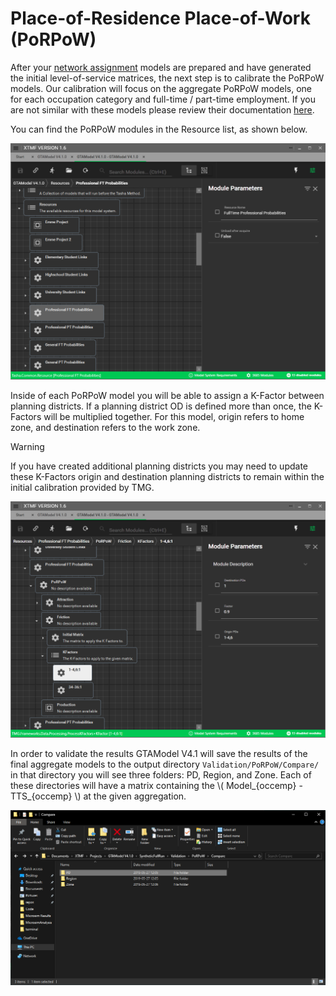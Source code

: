 # Place-of-Residence Place-of-Work (PoRPoW)

After your [network assignment](transit_assignment.md) models are prepared and have generated the initial
level-of-service matrices, the next step is to calibrate the PoRPoW models.  Our calibration will
focus on the aggregate PoRPoW models, one for each occupation category and full-time / part-time
employment.  If you are not similar with these models please review their documentation
[here](../model_design/porpow.md).

You can find the PoRPoW modules in the Resource list, as shown below.

![alt text](images/porpow_1.png "PoRPoW location")

Inside of each PoRPoW model you will be able to assign a K-Factor between planning districts.
If a planning district OD is defined more than once, the K-Factors will be multiplied together.
For this model, origin refers to home zone, and destination refers to the work zone.

> [!Warning]
> If you have created additional planning districts you may need to update these K-Factors
> origin and destination planning districts to remain within the initial
> calibration provided by TMG.

![alt text](images/porpow_2.png "PoRPoW location")

In order to validate the results GTAModel V4.1 will save the results of the
final aggregate models to the output directory `Validation/PoRPoW/Compare/` in that
directory you will see three folders: PD, Region, and Zone.  Each of these directories
will have a matrix containing the \\( Model_{occemp} - TTS_{occemp} \\) at the given aggregation.

![alt text](images/porpow_3.png "PoRPoW location")



